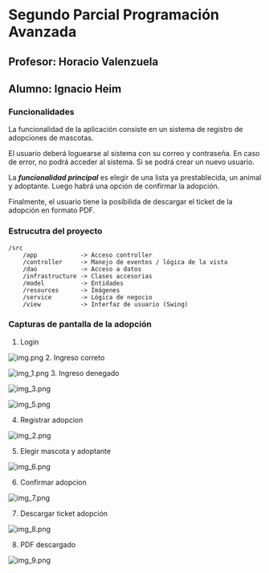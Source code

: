 # Segundo Parcial Programación Avanzada

## Profesor: Horacio Valenzuela
## Alumno: Ignacio Heim

### Funcionalidades
La funcionalidad de la aplicación consiste en un sistema de registro de adopciones de mascotas.

El usuario deberá loguearse al sistema con su correo y contraseña. En caso de error, no podrá acceder al sistema.
Si se podrá crear un nuevo usuario.

La ***funcionalidad principal*** es elegir de una lista ya prestablecida, un animal y adoptante. Luego habrá una opción de confirmar la adopción.

Finalmente, el usuario tiene la posibilida de descargar el ticket de la adopción en formato PDF.

### Estrucutra del proyecto
    /src
        /app            -> Acceso controller
        /controller     -> Manejo de eventos / lógica de la vista
        /dao            -> Acceso a datos
        /infrastructure -> Clases accesorias
        /model          -> Entidades
        /resources      -> Imágenes
        /service        -> Lógica de negocio
        /view           -> Interfaz de usuario (Swing)


### Capturas de pantalla de la adopción

1. Login

![img.png](capturas/img.png)
2. Ingreso correto

![img_1.png](capturas/img_1.png)
3. Ingreso denegado

![img_3.png](capturas/img_3.png)

![img_5.png](capturas/img_5.png)

4. Registrar adopcion

![img_2.png](capturas/img_2.png)

5. Elegir mascota y adoptante

![img_6.png](capturas/img_6.png)

6. Confirmar adopcion

![img_7.png](capturas/img_7.png)

7. Descargar ticket adopción

![img_8.png](capturas/img_8.png)

8. PDF descargado

![img_9.png](capturas/img_9.png)